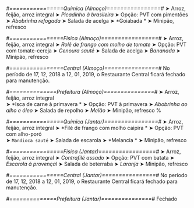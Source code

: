
*#================Química (Almoço)================#*
➤ Arroz, feijão, arroz integral
➤ *Picadinho à brasileira*
➤ Opção: PVT com pimentões 
➤ *Abobrinha refogada*
➤ Salada de acelga
➤ *Goiabada  *
➤ Minipão, refresco

*#================Física (Almoço)=================#*
➤ Arroz, feijão, arroz integral
➤ *Rolê de frango com molho de tomate*
➤ Opção: PVT com tomate-cereja
➤ *Cenoura sauté*
➤ Salada de acelga
➤ *Bananada*
➤ Minipão, refresco

*#================Central (Almoço)================#*
No período de 17, 12, 2018 a 12, 01, 2019, o Restaurante Central ficará fechado para manutenção.

*#==============Prefeitura (Almoço)===============#*
➤ Arroz, feijão, arroz integral  
➤ *Isca de carne à primavera *
➤ Opção: PVT à primavera
➤ *Abobrinha ao alho e óleo*
➤ Salada de repolho
➤ *Melão*
➤ Minipão, refresco 
%

*#================Química (Jantar)================#*
➤ Arroz, feijão, arroz integral
➤ *Filé de frango com molho caipira  *
➤ Opção: PVT com alho-poró  
➤ `Mandioca sauté`
➤ Salada de escarola 
➤ *Melancia *
➤ Minipão, refresco

*#================Física (Jantar)=================#*
➤ Arroz, feijão, arroz integral
➤ *Contrafilé assado*
➤ Opção: PVT com batata
➤ *Escarola à provençal*
➤ Salada de beterraba
➤ *Laranja*
➤ Minipão, refresco

*#================Central (Jantar)================#*
No período de 17, 12, 2018 a 12, 01, 2019, o Restaurante Central ficará fechado para manutenção.

*#==============Prefeitura (Jantar)===============#*
Fechado
